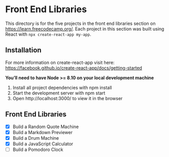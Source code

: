 # Front End Libraries

This directory is for the five projects in the front end libraries section on https://learn.freecodecamp.org/.
Each project in this section was built using React with `npx create-react-app my-app`.

## Installation

For more information on create-react-app visit here:
https://facebook.github.io/create-react-app/docs/getting-started

**You’ll need to have Node >= 8.10 on your local development machine**

1. Install all project dependencies with npm install
2. Start the development server with npm start
3. Open http://localhost:3000/ to view it in the browser

## Front End Libraries

-   [x] Build a Random Quote Machine
-   [x] Build a Markdown Previewer
-   [x] Build a Drum Machine
-   [x] Build a JavaScript Calculator
-   [ ] Build a Pomodoro Clock
